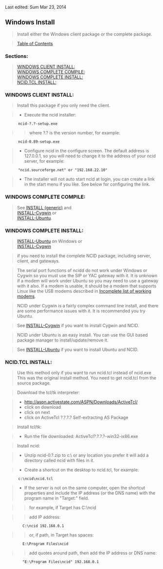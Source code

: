 Last edited: Sum Mar 23, 2014 

## <a name="instl_win_top"></a>Windows Install

> Install either the Windows client package or the complete package.

> [Table of Contents](#doc_top)

### Sections:

> [WINDOWS CLIENT INSTALL:](#instl_win_inst)  
  [WINDOWS COMPLETE COMPILE:](#instl_win_cc)  
  [WINDOWS COMPLETE INSTALL:](#instl_win_ci)  
  [NCID.TCL INSTALL:](#instl_win_tcl)  

### <a name="instl_win_inst"></a>WINDOWS CLIENT INSTALL:

> Install this package if you only need the client.

> - Execute the ncid installer:

          ncid-?.?-setup.exe  

>>  where ?.? is the version number, for example:

          ncid-0.89-setup.exe

> - Configure ncid in the configure screen.  The default address is
    127.0.0.1, so you will need to change it to the address of your
    ncid server, for example:

          "ncid.sourceforge.net" or "192.168.22.10"

> - The installer will not auto start ncid at login, you can create
    a link in the start menu if you like.  See below for configuring
    the link.

### <a name="instl_win_cc"></a>WINDOWS COMPLETE COMPILE:

> See [INSTALL (generic)](#instl_generic_top) and  
  [INSTALL-Cygwin](#instl_cygwin_top) or  
  [INSTALL-Ubuntu](#instl_ubuntu_top).

### <a name="instl_win_ci"></a>WINDOWS COMPLETE INSTALL:

> [INSTALL-Ubuntu](#instl_ubuntu_top) on Windows or  
  [INSTALL-Cygwin](#instl_cygwin_top)

> if you need to install the
  complete NCID package, including server, client, and gateways.

> The serial port functions of ncidd do not work under Windows or
  Cygwin so you must use the SIP or YAC gateway with it.  It is
  unknown if a modem will work under Ubuntu so you may need to
  use a gateway with it also.  If a modem is usable, it should
  be a modem that supports Linux like the USB modems described
  in [Incomplete list of working modems](#modems_list).

> NCID under Cygwin is a fairly complex command line install, and there
  are some performance issues with it.  It is recommended you try Ubuntu.  

> See [INSTALL-Cygwin](#instl_cygwin_top) if you want to install Cygwin 
  and NCID.

> NCID under Ubuntu is an easy install.  You can use the GUI based
  package manager to install/update/remove it.  

> See [INSTALL-Ubuntu](#instl_ubuntu_top) if you want to install 
  Ubuntu and NCID.

### <a name="instl_win_tcl"></a>NCID.TCL INSTALL:

> Use this method only if you want to run ncid.tcl instead of ncid.exe
  This was the original install method.  You need to get ncid.tcl from
  the source package.

> Download the tcl/tk interpreter:

> - http://aspn.activestate.com/ASPN/Downloads/ActiveTcl/
> - click on download
> - click on next
> - click on ActiveTcl ?.?.?.? Self-extracting AS Package

> Install tcl/tk:

> - Run the file downloaded: ActiveTcl?.?.?.?-win32-ix86.exe

> Install ncid:

> - Unzip ncid-0.?.zip to c:\ or any location you prefer
    it will add a directory called ncid with files in it.

> - Create a shortcut on the desktop to ncid.tcl, for example:  

          c:\ncid\ncid.tcl

> - If the server is not on the same computer, open the
    shortcut properties and include the IP address (or the
    DNS name) with the program name in "Target:" field.

>> for example, if Target has C:\ncid

>> add IP address:

            C:\ncid 192.168.0.1

>> or, if path, in Target has spaces:

            E:\Program Files\ncid

>> add quotes around path, then add the IP address or DNS name:  

            "E:\Program Files\ncid" 192.168.0.1
